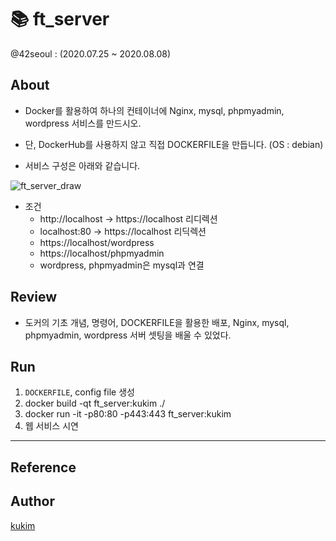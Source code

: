 # 📚 ft_server
@42seoul : (2020.07.25 ~ 2020.08.08)

## About
- Docker를 활용하여 하나의 컨테이너에 Nginx, mysql, phpmyadmin, wordpress 서비스를 만드시오.
- 단, DockerHub를 사용하지 않고 직접 DOCKERFILE을 만듭니다. (OS : debian)

- 서비스 구성은 아래와 같습니다.


![ft_server_draw](https://user-images.githubusercontent.com/57086195/104842929-67727a00-590b-11eb-9cea-200bd22d97af.png)


- 조건
	- http://localhost -> https://localhost 리디렉션
	- localhost:80 -> https://localhost 리딕렉션
	- https://localhost/wordpress
	- https://localhost/phpmyadmin
	- wordpress, phpmyadmin은 mysql과 연결

## Review
- 도커의 기초 개념, 명령어, DOCKERFILE을 활용한 배포, Nginx, mysql, phpmyadmin, wordpress 서버 셋팅을 배울 수 있었다.

## Run
1. `DOCKERFILE`, config file 생성
2. docker build -qt ft_server:kukim ./
3. docker run -it -p80:80 -p443:443 ft_server:kukim
4. 웹 서비스 시연

---

## Reference


## Author
[kukim](https://github.com/ku-kim)
